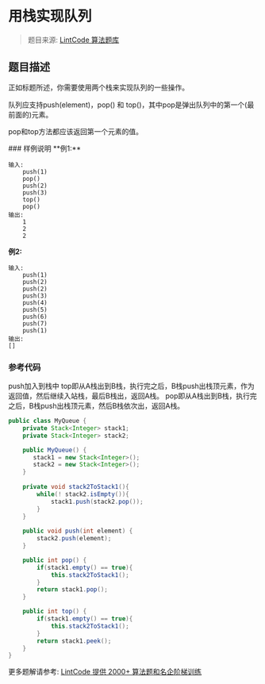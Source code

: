 # 用栈实现队列
 > 题目来源: [LintCode 算法题库](https://www.lintcode.com/problem/implement-queue-by-two-stacks/?utm_source=sc-github-wzz)
 ## 题目描述
 <p><span style="line-height: 1.42857143;">正如标题所述，你需要使用两个栈来实现队列的一些操作。</span><br></p><p>队列应支持push(element)，pop() 和 top()，其中pop是弹出队列中的第一个(最前面的)元素。</p><p>pop和top方法都应该返回第一个元素的值。<br></p>
 ### 样例说明
 **例1:**

```
输入:
    push(1)
    pop()    
    push(2)
    push(3)
    top()    
    pop()     
输出:
    1
    2
    2
```

**例2:**

```
输入:
    push(1)
    push(2)
    push(2)
    push(3)
    push(4)
    push(5)
    push(6)
    push(7)
    push(1)
输出:
[]
```


 ### 参考代码
 push加入到栈中
top即从A栈出到B栈，执行完之后，B栈push出栈顶元素，作为返回值，然后继续入站栈，最后B栈出，返回A栈。
pop即从A栈出到B栈，执行完之后，B栈push出栈顶元素，然后B栈依次出，返回A栈。
```java
public class MyQueue {
    private Stack<Integer> stack1;
    private Stack<Integer> stack2;

    public MyQueue() {
       stack1 = new Stack<Integer>();
       stack2 = new Stack<Integer>();
    }
    
    private void stack2ToStack1(){
        while(! stack2.isEmpty()){
            stack1.push(stack2.pop());
        }
    }
    
    public void push(int element) {
        stack2.push(element);
    }

    public int pop() {
        if(stack1.empty() == true){
            this.stack2ToStack1();
        }
        return stack1.pop();
    }

    public int top() {
        if(stack1.empty() == true){
            this.stack2ToStack1();
        }
        return stack1.peek();
    }
}
```
 更多题解请参考: [LintCode 提供 2000+ 算法题和名企阶梯训练](https://www.lintcode.com/problem/?utm_source=sc-github-wzz)